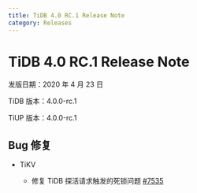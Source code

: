 ```yaml
---
title: TiDB 4.0 RC.1 Release Note
category: Releases
---
```


# TiDB 4.0 RC.1 Release Note

发版日期：2020 年 4 月 23 日

TiDB 版本：4.0.0-rc.1

TiUP 版本：4.0.0-rc.1

## Bug 修复

+ TiKV

    - 修复 TiDB 探活请求触发的死锁问题 [#7535](https://github.com/tikv/tikv/pull/7535)
